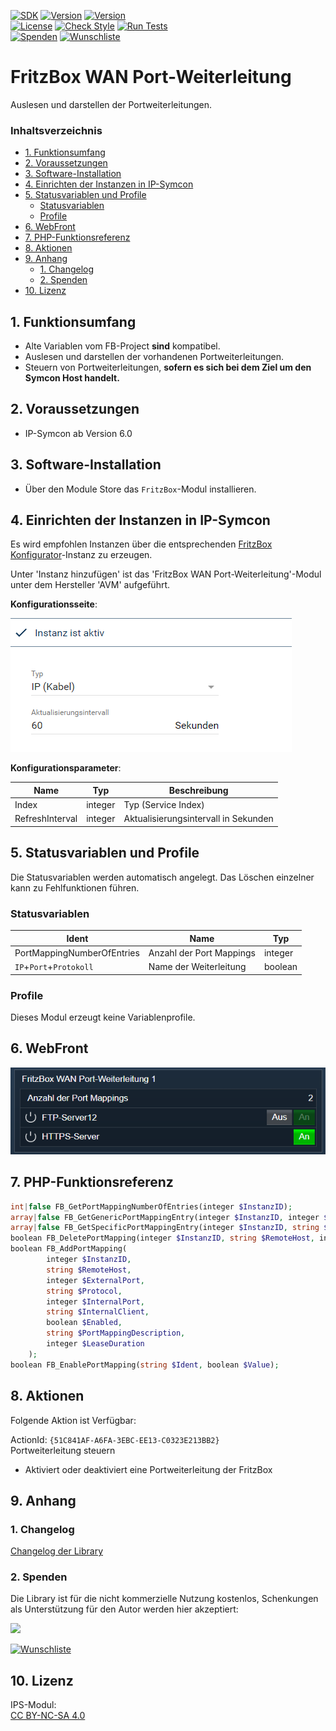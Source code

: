 [![SDK](https://img.shields.io/badge/Symcon-PHPModul-red.svg)](https://www.symcon.de/service/dokumentation/entwicklerbereich/sdk-tools/sdk-php/)
[![Version](https://img.shields.io/badge/Modul%20version-0.80-blue.svg)]()
[![Version](https://img.shields.io/badge/Symcon%20Version-6.0%20%3E-green.svg)](https://community.symcon.de/t/ip-symcon-6-0-testing/44478)  
[![License](https://img.shields.io/badge/License-CC%20BY--NC--SA%204.0-green.svg)](https://creativecommons.org/licenses/by-nc-sa/4.0/)
[![Check Style](https://github.com/Nall-chan/FritzBox/workflows/Check%20Style/badge.svg)](https://github.com/Nall-chan/FritzBox/actions) [![Run Tests](https://github.com/Nall-chan/FritzBox/workflows/Run%20Tests/badge.svg)](https://github.com/Nall-chan/FritzBox/actions)  
[![Spenden](https://www.paypalobjects.com/de_DE/DE/i/btn/btn_donate_SM.gif)](#2-spenden)
[![Wunschliste](https://img.shields.io/badge/Wunschliste-Amazon-ff69fb.svg)](#2-spenden)  

# FritzBox WAN Port-Weiterleitung <!-- omit in toc -->
Auslesen und darstellen der Portweiterleitungen.  

### Inhaltsverzeichnis <!-- omit in toc -->

- [1. Funktionsumfang](#1-funktionsumfang)
- [2. Voraussetzungen](#2-voraussetzungen)
- [3. Software-Installation](#3-software-installation)
- [4. Einrichten der Instanzen in IP-Symcon](#4-einrichten-der-instanzen-in-ip-symcon)
- [5. Statusvariablen und Profile](#5-statusvariablen-und-profile)
  - [Statusvariablen](#statusvariablen)
  - [Profile](#profile)
- [6. WebFront](#6-webfront)
- [7. PHP-Funktionsreferenz](#7-php-funktionsreferenz)
- [8. Aktionen](#8-aktionen)
- [9. Anhang](#9-anhang)
  - [1. Changelog](#1-changelog)
  - [2. Spenden](#2-spenden)
- [10. Lizenz](#10-lizenz)

## 1. Funktionsumfang

* Alte Variablen vom FB-Project **sind** kompatibel.
* Auslesen und darstellen der vorhandenen Portweiterleitungen.
* Steuern von Portweiterleitungen, **sofern es sich bei dem Ziel um den Symcon Host handelt.**  
  
## 2. Voraussetzungen

- IP-Symcon ab Version 6.0

## 3. Software-Installation

* Über den Module Store das `FritzBox`-Modul installieren.

## 4. Einrichten der Instanzen in IP-Symcon

 Es wird empfohlen Instanzen über die entsprechenden [FritzBox Konfigurator](../FritzBox%20Configurator/README.md)-Instanz zu erzeugen.  
 
 Unter 'Instanz hinzufügen' ist das 'FritzBox WAN Port-Weiterleitung'-Modul unter dem Hersteller 'AVM' aufgeführt.

__Konfigurationsseite__:

![Config](imgs/config.png)  

__Konfigurationsparameter__:  

| Name            | Typ     | Beschreibung                         |
| --------------- | ------- | ------------------------------------ |
| Index           | integer | Typ (Service Index)                  |
| RefreshInterval | integer | Aktualisierungsintervall in Sekunden |

## 5. Statusvariablen und Profile

Die Statusvariablen werden automatisch angelegt. Das Löschen einzelner kann zu Fehlfunktionen führen.

### Statusvariablen

| Ident                      | Name                     | Typ     |
| -------------------------- | ------------------------ | ------- |
| PortMappingNumberOfEntries | Anzahl der Port Mappings | integer |
| `IP`+`Port`+`Protokoll`    | Name der Weiterleitung   | boolean |

### Profile

Dieses Modul erzeugt keine Variablenprofile.  

## 6. WebFront

![WebFront](imgs/webfront.png)  

## 7. PHP-Funktionsreferenz

```php
int|false FB_GetPortMappingNumberOfEntries(integer $InstanzID);
array|false FB_GetGenericPortMappingEntry(integer $InstanzID, integer $index)
array|false FB_GetSpecificPortMappingEntry(integer $InstanzID, string $RemoteHost, integer $ExternalPort, string $Protocol);
boolean FB_DeletePortMapping(integer $InstanzID, string $RemoteHost, integer $ExternalPort, string $Protocol);
boolean FB_AddPortMapping(
        integer $InstanzID,
        string $RemoteHost,
        integer $ExternalPort,
        string $Protocol,
        integer $InternalPort,
        string $InternalClient,
        boolean $Enabled,
        string $PortMappingDescription,
        integer $LeaseDuration
    );
boolean FB_EnablePortMapping(string $Ident, boolean $Value);
```

## 8. Aktionen

Folgende Aktion ist Verfügbar:

ActionId: `{51C841AF-A6FA-3EBC-EE13-C0323E213BB2}`  
Portweiterleitung steuern  
- Aktiviert oder deaktiviert eine Portweiterleitung der FritzBox  
 
## 9. Anhang

### 1. Changelog

[Changelog der Library](../README.md#changelog)

### 2. Spenden

  Die Library ist für die nicht kommerzielle Nutzung kostenlos, Schenkungen als Unterstützung für den Autor werden hier akzeptiert:  

<a href="https://www.paypal.com/donate?hosted_button_id=G2SLW2MEMQZH2" target="_blank"><img src="https://www.paypalobjects.com/de_DE/DE/i/btn/btn_donate_LG.gif" border="0" /></a>  

[![Wunschliste](https://img.shields.io/badge/Wunschliste-Amazon-ff69fb.svg)](https://www.amazon.de/hz/wishlist/ls/YU4AI9AQT9F?ref_=wl_share) 

## 10. Lizenz

  IPS-Modul:  
  [CC BY-NC-SA 4.0](https://creativecommons.org/licenses/by-nc-sa/4.0/)  

